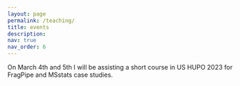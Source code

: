 ```yaml
---
layout: page
permalink: /teaching/
title: events
description:
nav: true
nav_order: 6
---
```


On March 4th and 5th I will be assisting a short course in US HUPO 2023 for FragPipe and MSstats case studies.
